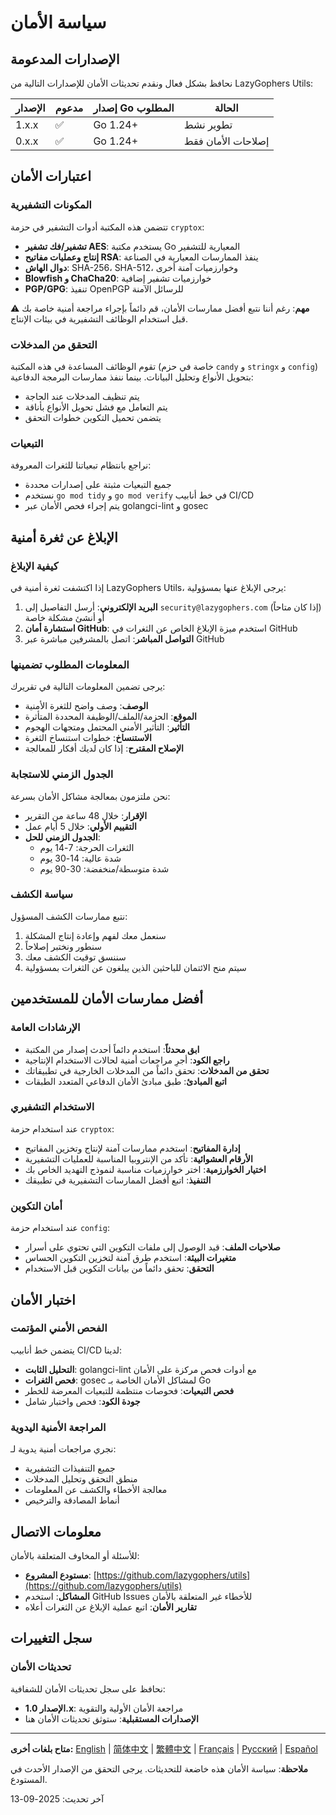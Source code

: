# سياسة الأمان

## الإصدارات المدعومة

نحافظ بشكل فعال ونقدم تحديثات الأمان للإصدارات التالية من LazyGophers Utils:

| الإصدار | مدعوم              | إصدار Go المطلوب   | الحالة              |
| ------- | ------------------ | ------------------- | ------------------- |
| 1.x.x   | :white_check_mark: | Go 1.24+           | تطوير نشط           |
| 0.x.x   | :white_check_mark: | Go 1.24+           | إصلاحات الأمان فقط  |

## اعتبارات الأمان

### المكونات التشفيرية

تتضمن هذه المكتبة أدوات التشفير في حزمة `cryptox`:

- **تشفير/فك تشفير AES**: يستخدم مكتبة Go المعيارية للتشفير
- **إنتاج وعمليات مفاتيح RSA**: ينفذ الممارسات المعيارية في الصناعة
- **دوال الهاش**: SHA-256، SHA-512، وخوارزميات آمنة أخرى
- **Blowfish و ChaCha20**: خوارزميات تشفير إضافية
- **PGP/GPG**: تنفيذ OpenPGP للرسائل الآمنة

⚠️ **مهم**: رغم أننا نتبع أفضل ممارسات الأمان، قم دائماً بإجراء مراجعة أمنية خاصة بك قبل استخدام الوظائف التشفيرية في بيئات الإنتاج.

### التحقق من المدخلات

تقوم الوظائف المساعدة في هذه المكتبة (خاصة في حزم `candy` و `stringx` و `config`) بتحويل الأنواع وتحليل البيانات. بينما ننفذ ممارسات البرمجة الدفاعية:

- يتم تنظيف المدخلات عند الحاجة
- يتم التعامل مع فشل تحويل الأنواع بأناقة
- يتضمن تحميل التكوين خطوات التحقق

### التبعيات

نراجع بانتظام تبعياتنا للثغرات المعروفة:

- جميع التبعيات مثبتة على إصدارات محددة
- نستخدم `go mod tidy` و `go mod verify` في خط أنابيب CI/CD
- يتم إجراء فحص الأمان عبر golangci-lint و gosec

## الإبلاغ عن ثغرة أمنية

### كيفية الإبلاغ

إذا اكتشفت ثغرة أمنية في LazyGophers Utils، يرجى الإبلاغ عنها بمسؤولية:

1. **البريد الإلكتروني**: أرسل التفاصيل إلى `security@lazygophers.com` (إذا كان متاحاً) أو أنشئ مشكلة خاصة
2. **استشارة أمان GitHub**: استخدم ميزة الإبلاغ الخاص عن الثغرات في GitHub
3. **التواصل المباشر**: اتصل بالمشرفين مباشرة عبر GitHub

### المعلومات المطلوب تضمينها

يرجى تضمين المعلومات التالية في تقريرك:

- **الوصف**: وصف واضح للثغرة الأمنية
- **الموقع**: الحزمة/الملف/الوظيفة المحددة المتأثرة
- **التأثير**: التأثير الأمني المحتمل ومتجهات الهجوم
- **الاستنساخ**: خطوات استنساخ الثغرة
- **الإصلاح المقترح**: إذا كان لديك أفكار للمعالجة

### الجدول الزمني للاستجابة

نحن ملتزمون بمعالجة مشاكل الأمان بسرعة:

- **الإقرار**: خلال 48 ساعة من التقرير
- **التقييم الأولي**: خلال 5 أيام عمل
- **الجدول الزمني للحل**:
  - الثغرات الحرجة: 7-14 يوم
  - شدة عالية: 14-30 يوم
  - شدة متوسطة/منخفضة: 30-90 يوم

### سياسة الكشف

نتبع ممارسات الكشف المسؤول:

1. سنعمل معك لفهم وإعادة إنتاج المشكلة
2. سنطور ونختبر إصلاحاً
3. سننسق توقيت الكشف معك
4. سيتم منح الائتمان للباحثين الذين يبلغون عن الثغرات بمسؤولية

## أفضل ممارسات الأمان للمستخدمين

### الإرشادات العامة

- **ابق محدثاً**: استخدم دائماً أحدث إصدار من المكتبة
- **راجع الكود**: أجرِ مراجعات أمنية لحالات الاستخدام الإنتاجية
- **تحقق من المدخلات**: تحقق دائماً من المدخلات الخارجية في تطبيقاتك
- **اتبع المبادئ**: طبق مبادئ الأمان الدفاعي المتعدد الطبقات

### الاستخدام التشفيري

عند استخدام حزمة `cryptox`:

- **إدارة المفاتيح**: استخدم ممارسات آمنة لإنتاج وتخزين المفاتيح
- **الأرقام العشوائية**: تأكد من الإنتروبيا المناسبة للعمليات التشفيرية
- **اختيار الخوارزمية**: اختر خوارزميات مناسبة لنموذج التهديد الخاص بك
- **التنفيذ**: اتبع أفضل الممارسات التشفيرية في تطبيقك

### أمان التكوين

عند استخدام حزمة `config`:

- **صلاحيات الملف**: قيد الوصول إلى ملفات التكوين التي تحتوي على أسرار
- **متغيرات البيئة**: استخدم طرق آمنة لتخزين التكوين الحساس
- **التحقق**: تحقق دائماً من بيانات التكوين قبل الاستخدام

## اختبار الأمان

### الفحص الأمني المؤتمت

يتضمن خط أنابيب CI/CD لدينا:

- **التحليل الثابت**: golangci-lint مع أدوات فحص مركزة على الأمان
- **فحص الثغرات**: gosec لمشاكل الأمان الخاصة بـ Go
- **فحص التبعيات**: فحوصات منتظمة للتبعيات المعرضة للخطر
- **جودة الكود**: فحص واختبار شامل

### المراجعة الأمنية اليدوية

نجري مراجعات أمنية يدوية لـ:

- جميع التنفيذات التشفيرية
- منطق التحقق وتحليل المدخلات
- معالجة الأخطاء والكشف عن المعلومات
- أنماط المصادقة والترخيص

## معلومات الاتصال

للأسئلة أو المخاوف المتعلقة بالأمان:

- **مستودع المشروع**: [https://github.com/lazygophers/utils](https://github.com/lazygophers/utils)
- **المشاكل**: استخدم GitHub Issues للأخطاء غير المتعلقة بالأمان
- **تقارير الأمان**: اتبع عملية الإبلاغ عن الثغرات أعلاه

## سجل التغييرات

### تحديثات الأمان

نحافظ على سجل تحديثات الأمان للشفافية:

- **الإصدار 1.0.x**: مراجعة الأمان الأولية والتقوية
- **الإصدارات المستقبلية**: ستوثق تحديثات الأمان هنا

---

**متاح بلغات أخرى:** [English](SECURITY.md) | [简体中文](SECURITY_zh.md) | [繁體中文](SECURITY_zh-Hant.md) | [Français](SECURITY_fr.md) | [Русский](SECURITY_ru.md) | [Español](SECURITY_es.md)

**ملاحظة**: سياسة الأمان هذه خاضعة للتحديثات. يرجى التحقق من الإصدار الأحدث في المستودع.

آخر تحديث: 2025-09-13